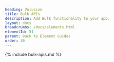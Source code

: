 ```yaml
---
heading: Volusion
title: Bulk APIs
description: Add Bulk functionality to your app.
layout: docs
breadcrumbs: /docs/elements.html
elementId: 51
parent: Back to Element Guides
order: 30
---
```


{% include bulk-apis.md %}
